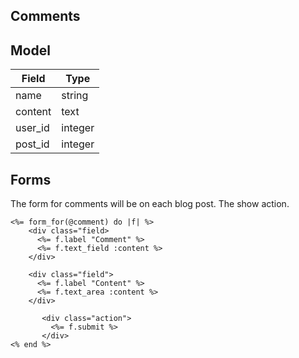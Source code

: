 ## Comments

## Model

| Field       | Type    |
|-------------|---------|
| name        | string  |
| content     | text    |
| user_id     | integer |
| post_id     | integer |
	
## Forms
The form for comments will be on each blog post. The show action.

	<%= form_for(@comment) do |f| %>
		<div class="field>
		  <%= f.label "Comment" %>
		  <%= f.text_field :content %>
		</div>
		
		<div class="field">
		  <%= f.label "Content" %>
		  <%= f.text_area :content %>
		</div>
		
           <div class="action">
             <%= f.submit %>
           </div>
	<% end %>